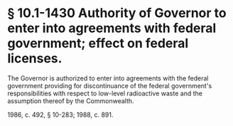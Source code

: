 # § 10.1-1430 Authority of Governor to enter into agreements with federal government; effect on federal licenses.

<p>The Governor is authorized to enter into agreements with the federal government providing for discontinuance of the federal government's responsibilities with respect to low-level radioactive waste and the assumption thereof by the Commonwealth.</p><p>1986, c. 492, § 10-283; 1988, c. 891.</p>